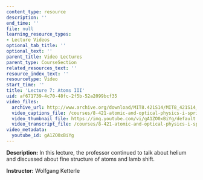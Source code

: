 ```yaml
---
content_type: resource
description: ''
end_time: ''
file: null
learning_resource_types:
- Lecture Videos
optional_tab_title: ''
optional_text: ''
parent_title: Video Lectures
parent_type: CourseSection
related_resources_text: ''
resource_index_text: ''
resourcetype: Video
start_time: ''
title: 'Lecture 7: Atoms III'
uid: af671739-4c70-48fc-2f5b-52a2099bcf35
video_files:
  archive_url: http://www.archive.org/download/MIT8.421S14/MIT8_421S14_lec07_300k.mp4
  video_captions_file: /courses/8-421-atomic-and-optical-physics-i-spring-2014/691e97b2ce4c58b89b0bcd248e3002e5_gA1ZO0xBiYg.vtt
  video_thumbnail_file: https://img.youtube.com/vi/gA1ZO0xBiYg/default.jpg
  video_transcript_file: /courses/8-421-atomic-and-optical-physics-i-spring-2014/54a89c0c768a1d7033d147becb6751ee_gA1ZO0xBiYg.pdf
video_metadata:
  youtube_id: gA1ZO0xBiYg
---
```


**Description:** In this lecture, the professor continued to talk about helium and discussed about fine structure of atoms and lamb shift.

**Instructor:** Wolfgang Ketterle
